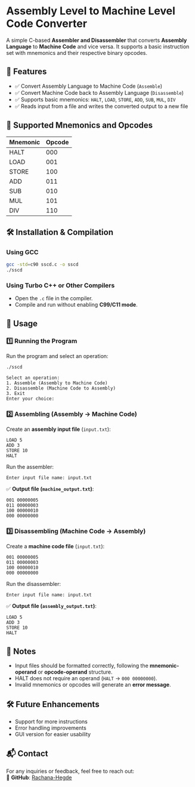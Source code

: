 # Assembly Level to Machine Level Code Converter 

A simple C-based **Assembler and Disassembler** that converts **Assembly Language** to **Machine Code** and vice versa. It supports a basic instruction set with mnemonics and their respective binary opcodes.

## 🚀 Features
- ✅ Convert Assembly Language to Machine Code (`Assemble`)
- ✅ Convert Machine Code back to Assembly Language (`Disassemble`)
- ✅ Supports basic mnemonics: `HALT`, `LOAD`, `STORE`, `ADD`, `SUB`, `MUL`, `DIV`
- ✅ Reads input from a file and writes the converted output to a new file

## 📂 Supported Mnemonics and Opcodes
| Mnemonic | Opcode |
|----------|--------|
| HALT     | 000    |
| LOAD     | 001    |
| STORE    | 100    |
| ADD      | 011    |
| SUB      | 010    |
| MUL      | 101    |
| DIV      | 110    |

## 🛠️ Installation & Compilation
### **Using GCC**
```sh
gcc -std=c90 sscd.c -o sscd
./sscd
```
### **Using Turbo C++ or Other Compilers**
- Open the `.c` file in the compiler.
- Compile and run without enabling **C99/C11 mode**.

## 📜 Usage
### **1️⃣ Running the Program**
Run the program and select an operation:
```sh
./sscd
```
```
Select an operation:
1. Assemble (Assembly to Machine Code)
2. Disassemble (Machine Code to Assembly)
3. Exit
Enter your choice: 
```

### **2️⃣ Assembling (Assembly → Machine Code)**
Create an **assembly input file** (`input.txt`):
```
LOAD 5
ADD 3
STORE 10
HALT
```
Run the assembler:
```
Enter input file name: input.txt
```
✅ **Output file (`machine_output.txt`)**:
```
001 00000005
011 00000003
100 00000010
000 00000000
```

### **3️⃣ Disassembling (Machine Code → Assembly)**
Create a **machine code file** (`input.txt`):
```
001 00000005
011 00000003
100 00000010
000 00000000
```
Run the disassembler:
```
Enter input file name: input.txt
```
✅ **Output file (`assembly_output.txt`)**:
```
LOAD 5
ADD 3
STORE 10
HALT
```

## 📝 Notes
- Input files should be formatted correctly, following the **mnemonic-operand** or **opcode-operand** structure.
- HALT does not require an operand (`HALT` → `000 00000000`).
- Invalid mnemonics or opcodes will generate an **error message**.

## 🛠️ Future Enhancements
- Support for more instructions
- Error handling improvements
- GUI version for easier usability

## 📬 Contact  

For any inquiries or feedback, feel free to reach out:    
🔗 **GitHub**: [Rachana-Hegde](https://github.com/Rachana-Hegde)  

